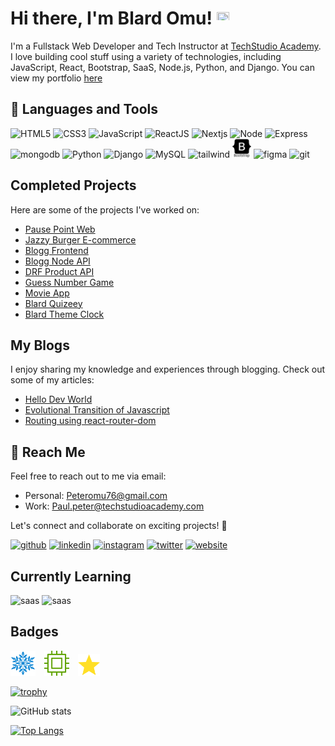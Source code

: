 # Hi there, I'm Blard Omu! <img src="https://raw.githubusercontent.com/MartinHeinz/MartinHeinz/master/wave.gif" width="20px" height="20px">

I'm a Fullstack Web Developer and Tech Instructor at <a href="https://techstudioacademy.com" target="_blank">TechStudio Academy</a>. I love building cool stuff using a variety of technologies, including JavaScript, React, Bootstrap, SaaS, Node.js, Python, and Django.
You can view my portfolio <a href="#" target="_blank">here</a>

## 🚀 Languages and Tools
![HTML5](https://img.icons8.com/color/30/html-5.png)
![CSS3](https://img.icons8.com/color/30/css3.png)
![JavaScript](https://img.icons8.com/color/30/javascript.png)
![ReactJS](https://img.icons8.com/color/30/react-native.png)
![Nextjs](https://img.icons8.com/color/30/nextjs.png)
![Node](https://img.icons8.com/color/30/nodejs.png)
![Express](https://img.icons8.com/color/30/express-js.png)
![mongodb](https://img.icons8.com/color/30/mongodb.png)
![Python](https://img.icons8.com/color/30/python.png)
![Django](https://img.icons8.com/color/30/django.png)
![MySQL](https://img.icons8.com/color/30/mysql.png)
<img src="https://www.vectorlogo.zone/logos/tailwindcss/tailwindcss-icon.svg" alt="tailwind" width="30" height="30"/>
<img src="https://raw.githubusercontent.com/devicons/devicon/master/icons/bootstrap/bootstrap-plain-wordmark.svg" alt="bootstrap" width="30" height="30"/>
<img src="https://www.vectorlogo.zone/logos/figma/figma-icon.svg" alt="figma" width="30" height="30"/>
<img src="https://www.vectorlogo.zone/logos/git-scm/git-scm-icon.svg" alt="git" width="30" height="30"/>


## Completed Projects

Here are some of the projects I've worked on:

- [Pause Point Web](https://pause-web.vercel.app)
- [Jazzy Burger E-commerce](#)
- [Blogg Frontend](https://blogg-fullstack-byzyd47md-blard-omu.vercel.app/)
- [Blogg Node API](https://blogg-api-v1.onrender.com/api-docs)
- [DRF Product API](https://drf-api-7c9p.onrender.com/api/)
- [Guess Number Game](https://guess-game-v2.vercel.app/pages/guess.html)
- [Movie App](https://movie-app-psi-seven.vercel.app/)
- [Blard Quizeey](https://blard-quizeey.vercel.app/)
- [Blard Theme Clock](https://blard-theme-clock.netlify.app)


## My Blogs

I enjoy sharing my knowledge and experiences through blogging. Check out some of my articles:

- [Hello Dev World](#)
- [Evolutional Transition of Javascript](#)
- [Routing using react-router-dom](#)

## 📝 Reach Me

Feel free to reach out to me via email:

- Personal: [Peteromu76@gmail.com](mailto:Peteromu76@gmail.com)
- Work: [Paul.peter@techstudioacademy.com](mailto:Paul.peter@techstudioacademy.com)

Let's connect and collaborate on exciting projects! 🚀

 



[<img src='https://cdn.jsdelivr.net/npm/simple-icons@3.0.1/icons/github.svg' alt='github' height='40'>](https://github.com/Blard-omu)  [<img src='https://cdn.jsdelivr.net/npm/simple-icons@3.0.1/icons/linkedin.svg' alt='linkedin' height='40'>](https://www.linkedin.com/in/peteromu/)  [<img src='https://cdn.jsdelivr.net/npm/simple-icons@3.0.1/icons/instagram.svg' alt='instagram' height='40'>](https://www.instagram.com/peteromu/)  [<img src='https://cdn.jsdelivr.net/npm/simple-icons@3.0.1/icons/twitter.svg' alt='twitter' height='40'>](https://twitter.com/@omu1peter)
[<img src='https://cdn.jsdelivr.net/npm/simple-icons@3.0.1/icons/icloud.svg' alt='website' height='40'>](https://blard-profile-pg.netlify.app/) 

## Currently Learning 

<img src="https://upload.wikimedia.org/wikipedia/commons/thumb/9/96/Sass_Logo_Color.svg/1280px-Sass_Logo_Color.svg.png" alt="saas" width="30" height="30"/>
<img src="https://rescale.com/wp-content/uploads/drf-3.png" alt="saas" width="30" height="30"/>

## Badges
<a href='https://archiveprogram.github.com/'><img src='https://raw.githubusercontent.com/acervenky/animated-github-badges/master/assets/acbadge.gif' width='40' height='40'></a> <a href='https://docs.github.com/en/developers'><img src='https://raw.githubusercontent.com/acervenky/animated-github-badges/master/assets/devbadge.gif' width='40' height='40'></a> <a href='https://stars.github.com/'><img src='https://raw.githubusercontent.com/acervenky/animated-github-badges/master/assets/starbadge.gif' width='35' height='35'></a> 

[![trophy](https://github-profile-trophy.vercel.app/?username=Blard-omu&theme=radical)](https://github.com/ryo-ma/github-profile-trophy)

![GitHub stats](https://github-readme-stats.vercel.app/api?username=Blard-omu&show_icons=true&count_private=true&theme=radical)  

[![Top Langs](https://github-readme-stats.vercel.app/api/top-langs/?username=Blard-omu&theme=radical)](https://github.com/anuraghazra/github-readme-stats)
